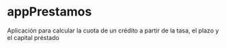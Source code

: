 # appPrestamos
Aplicación para calcular la cuota de un crédito a partir de la tasa, el plazo y el capital préstado
